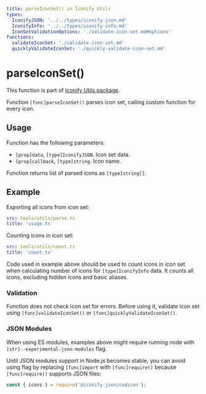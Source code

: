 ```yaml
title: parseIconSet() in Iconify Utils
types:
  IconifyJSON: '../../types/iconify-json.md'
  IconifyInfo: '../../types/iconify-info.md'
  IconSetValidationOptions: './validate-icon-set.md#options'
functions:
  validateIconSet: './validate-icon-set.md'
  quicklyValidateIconSet: './quickly-validate-icon-set.md'
```

# parseIconSet()

This function is part of [Iconify Utils package](./index.md).

Function `[func]parseIconSet()` parses icon set, calling custom function for every icon.

## Usage

Function has the following parameters:

- `[prop]data`, `[type]IconifyJSON`. Icon set data.
- `[prop]callback`, `[type]string`. Icon name.

Function returns list of parsed icons as `[type]string[]`.

## Example

Exporting all icons from icon set:

```yaml
src: tools/utils/parse.ts
title: 'usage.ts'
```

Counting icons in icon set:

```yaml
src: tools/utils/count.ts
title: 'count.ts'
```

Code used in example above should be used to count icons in icon set when calculating number of icons for `[type]IconifyInfo` data. It counts all icons, excluding hidden icons and basic aliases.

### Validation

Function does not check icon set for errors. Before using it, validate icon set using `[func]validateIconSet()` or `[func]quicklyValidateIconSet()`.

### JSON Modules

When using ES modules, examples above might require running node with `[str]--experimental-json-modules` flag.

Until JSON modules support in Node.js becomes stable, you can avoid using flag by replacing `[func]import` with `[func]require()` because `[func]require()` supports JSON files:

```js
const { icons } = require('@iconify-json/codicon');
```
